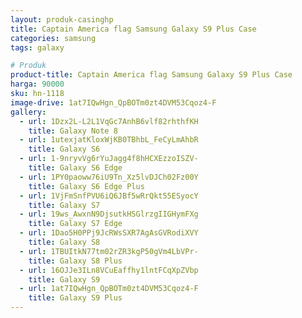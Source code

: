 ```yaml
---
layout: produk-casinghp
title: Captain America flag Samsung Galaxy S9 Plus Case
categories: samsung
tags: galaxy

# Produk
product-title: Captain America flag Samsung Galaxy S9 Plus Case
harga: 90000
sku: hn-1118
image-drive: 1at7IQwHgn_QpBOTm0zt4DVM53Cqoz4-F
gallery:
  - url: 1Dzx2L-L2L1VqGc7AnhB6vlf82rhthfKH
    title: Galaxy Note 8
  - url: 1utexjatKloxWjKB0TBhbL_FeCyLmAhbR
    title: Galaxy S6
  - url: 1-9nryvVg6rYuJagg4f8hHCXEzzoISZV-
    title: Galaxy S6 Edge
  - url: 1PY0paoww76iU9Tn_Xz5lvDJCh02Fz00Y
    title: Galaxy S6 Edge Plus
  - url: 1VjFmSnfPVU6iQ6JBf5wRrQkt55ESyocY
    title: Galaxy S7
  - url: 19ws_AwxnN9DjsutkHSGlrzgIIGHymFXg
    title: Galaxy S7 Edge
  - url: 1Dao5H0PPj9JcRWsSXR7AgAsGVRodiXVY
    title: Galaxy S8
  - url: 1TBUItkN77tm02rZR3kgP50gVm4LbVPr-
    title: Galaxy S8 Plus
  - url: 16OJJe3ILn8VCuEaffhy1lntFCqXpZVbp
    title: Galaxy S9
  - url: 1at7IQwHgn_QpBOTm0zt4DVM53Cqoz4-F
    title: Galaxy S9 Plus
---
```

